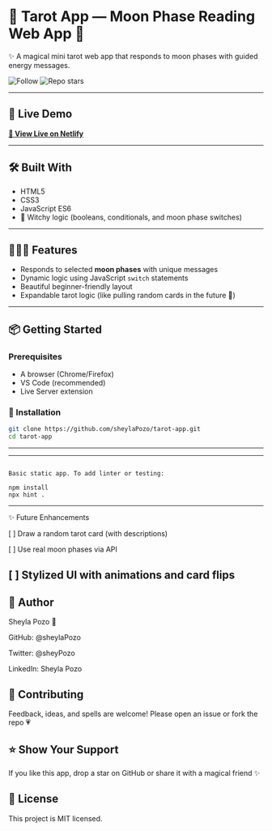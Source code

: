 
# 🔮 Tarot App — Moon Phase Reading Web App 🌙  
✨ A magical mini tarot web app that responds to moon phases with guided energy messages.

![Follow](https://img.shields.io/github/followers/sheylaPozo?style=social)
![Repo stars](https://img.shields.io/github/stars/sheylaPozo/tarot-app?style=social)

---

## 💌 Live Demo
**[🌙 View Live on Netlify](https://tarotappshey.netlify.app/)**  

---

## 🛠️ Built With

- HTML5
- CSS3
- JavaScript ES6
- 🌙 Witchy logic (booleans, conditionals, and moon phase switches)

---

## 🧙🏽‍♀️ Features

- Responds to selected **moon phases** with unique messages
- Dynamic logic using JavaScript `switch` statements
- Beautiful beginner-friendly layout
- Expandable tarot logic (like pulling random cards in the future 🔮)

---

## 📦 Getting Started

### Prerequisites

- A browser (Chrome/Firefox)
- VS Code (recommended)
- Live Server extension

### 🧾 Installation

```bash
git clone https://github.com/sheylaPozo/tarot-app.git
cd tarot-app
```
---
---

```🧪 Testing

Basic static app. To add linter or testing:

npm install
npx hint .

```
---

✨ Future Enhancements

[ ] Draw a random tarot card (with descriptions)

[ ] Use real moon phases via API

[ ] Stylized UI with animations and card flips
---

## 👤 Author
Sheyla Pozo 💖

GitHub: @sheylaPozo

Twitter: @sheyPozo

LinkedIn: Sheyla Pozo

## 🤝 Contributing
Feedback, ideas, and spells are welcome!
Please open an issue or fork the repo 💗

## ⭐️ Show Your Support
If you like this app, drop a star on GitHub or share it with a magical friend ✨

## 📝 License
This project is MIT licensed.

